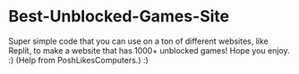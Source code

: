 # Best-Unblocked-Games-Site
Super simple code that you can use on a ton of different websites, like Replit, to make a website that has 1000+ unblocked games! Hope you enjoy. :)
(Help from PoshLikesComputers.) :)
